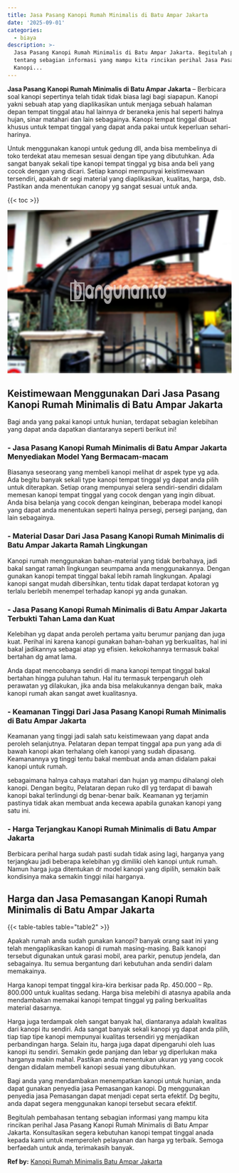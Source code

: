 ```yaml
---
title: Jasa Pasang Kanopi Rumah Minimalis di Batu Ampar Jakarta
date: '2025-09-01'
categories:
  - biaya
description: >-
  Jasa Pasang Kanopi Rumah Minimalis di Batu Ampar Jakarta. Begitulah pembahasan
  tentang sebagian informasi yang mampu kita rincikan perihal Jasa Pasang
  Kanopi...
---
```


**Jasa Pasang Kanopi Rumah Minimalis di Batu Ampar Jakarta** – Berbicara soal kanopi sepertinya telah tidak tidak biasa lagi bagi siapapun. Kanopi yakni sebuah atap yang diaplikasikan untuk menjaga sebuah halaman depan tempat tinggal atau hal lainnya dr beraneka jenis hal seperti halnya hujan, sinar matahari dan lain sebagainya. Kanopi tempat tinggal dibuat khusus untuk tempat tinggal yang dapat anda pakai untuk keperluan sehari-harinya.

Untuk menggunakan kanopi untuk gedung dll, anda bisa membelinya di toko terdekat atau memesan sesuai dengan tipe yang dibutuhkan. Ada sangat banyak sekali tipe kanopi tempat tinggal yg bisa anda beli yang cocok dengan yang dicari. Setiap kanopi mempunyai keistimewaan tersendiri, apakah dr segi material yang diaplikasikan, kualitas, harga, dsb. Pastikan anda menentukan canopy yg sangat sesuai untuk anda.

{{< toc >}}

![Jasa Pasang Kanopi Rumah Minimalis di Batu Ampar Jakarta](/images/harga-kanopi-minimalis-04.png)

## Keistimewaan Menggunakan Dari Jasa Pasang Kanopi Rumah Minimalis di Batu Ampar Jakarta

Bagi anda yang pakai kanopi untuk hunian, terdapat sebagian kelebihan yang dapat anda dapatkan diantaranya seperti berikut ini!

### \- Jasa Pasang Kanopi Rumah Minimalis di Batu Ampar Jakarta Menyediakan Model Yang Bermacam-macam

Biasanya seseorang yang membeli kanopi melihat dr aspek type yg ada. Ada begitu banyak sekali type kanopi tempat tinggal yg dapat anda pilih untuk diterapkan. Setiap orang mempunyai selera sendiri-sendiri didalam memesan kanopi tempat tinggal yang cocok dengan yang ingin dibuat. Anda bisa belanja yang cocok dengan keinginan, beberapa model kanopi yang dapat anda menentukan seperti halnya persegi, persegi panjang, dan lain sebagainya.

### \- Material Dasar Dari Jasa Pasang Kanopi Rumah Minimalis di Batu Ampar Jakarta Ramah Lingkungan

Kanopi rumah menggunakan bahan-material yang tidak berbahaya, jadi bakal sangat ramah lingkungan seumpama anda menggunakannya. Dengan gunakan kanopi tempat tinggal bakal lebih ramah lingkungan. Apalagi kanopi sangat mudah dibersihkan, tentu tidak dapat terdapat kotoran yg terlalu berlebih menempel terhadap kanopi yg anda gunakan.

### \- Jasa Pasang Kanopi Rumah Minimalis di Batu Ampar Jakarta Terbukti Tahan Lama dan Kuat

Kelebihan yg dapat anda peroleh pertama yaitu berumur panjang dan juga kuat. Perihal ini karena kanopi gunakan bahan-bahan yg berkualitas, hal ini bakal jadikannya sebagai atap yg efisien. kekokohannya termasuk bakal bertahan dg amat lama.

Anda dapat mencobanya sendiri di mana kanopi tempat tinggal bakal bertahan hingga puluhan tahun. Hal itu termasuk terpengaruh oleh perawatan yg dilakukan, jika anda bisa melakukannya dengan baik, maka kanopi rumah akan sangat awet kualitasnya.

### \- Keamanan Tinggi Dari Jasa Pasang Kanopi Rumah Minimalis di Batu Ampar Jakarta

Keamanan yang tinggi jadi salah satu keistimewaan yang dapat anda peroleh selanjutnya. Pelataran depan tempat tinggal apa pun yang ada di bawah kanopi akan terhalang oleh kanopi yang sudah dipasang. Keamanannya yg tinggi tentu bakal membuat anda aman didalam pakai kanopi untuk rumah.

sebagaimana halnya cahaya matahari dan hujan yg mampu dihalangi oleh kanopi. Dengan begitu, Pelataran depan ruko dll yg terdapat di bawah kanopi bakal terlindungi dg benar-benar baik. Keamanan yg terjamin pastinya tidak akan membuat anda kecewa apabila gunakan kanopi yang satu ini.

### \- Harga Terjangkau Kanopi Rumah Minimalis di Batu Ampar Jakarta

Berbicara perihal harga sudah pasti sudah tidak asing lagi, harganya yang terjangkau jadi beberapa kelebihan yg dimiliki oleh kanopi untuk rumah. Namun harga juga ditentukan dr model kanopi yang dipilih, semakin baik kondisinya maka semakin tinggi nilai harganya.

## Harga dan Jasa Pemasangan Kanopi Rumah Minimalis di Batu Ampar Jakarta

{{< table-tables table="table2" >}}

Apakah rumah anda sudah gunakan kanopi? banyak orang saat ini yang telah mengaplikasikan kanopi di rumah masing-masing. Baik kanopi tersebut digunakan untuk garasi mobil, area parkir, penutup jendela, dan sebagainya. Itu semua bergantung dari kebutuhan anda sendiri dalam memakainya.

Harga kanopi tempat tinggal kira-kira berkisar pada Rp. 450.000 – Rp. 800.000 untuk kualitas sedang. Harga bisa melebihi di atasnya apabila anda mendambakan memakai kanopi tempat tinggal yg paling berkualitas material dasarnya.

Harga juga terdampak oleh sangat banyak hal, diantaranya adalah kwalitas dari kanopi itu sendiri. Ada sangat banyak sekali kanopi yg dapat anda pilih, tiap tiap tipe kanopi mempunyai kualitas tersendiri yg menjadikan perbandingan harga. Selain itu, harga juga dapat dipengaruhi oleh luas kanopi itu sendiri. Semakin gede panjang dan lebar yg diperlukan maka harganya makin mahal. Pastikan anda menentukan ukuran yg yang cocok dengan didalam membeli kanopi sesuai yang dibutuhkan.

Bagi anda yang mendambakan menempatkan kanopi untuk hunian, anda dapat gunakan penyedia jasa Pemasangan kanopi. Dg menggunakan penyedia jasa Pemasangan dapat menjadi cepat serta efektif. Dg begitu, anda dapat segera menggunakan kanopi tersebut secara efektif.

Begitulah pembahasan tentang sebagian informasi yang mampu kita rincikan perihal Jasa Pasang Kanopi Rumah Minimalis di Batu Ampar Jakarta. Konsultasikan segera kebutuhan kanopi tempat tinggal anada kepada kami untuk memperoleh pelayanan dan harga yg terbaik. Semoga berfaedah untuk anda, terimakasih banyak.

**Ref by:**  [Kanopi Rumah Minimalis Batu Ampar Jakarta](https://id.wikipedia.org/wiki/Kanopi)
